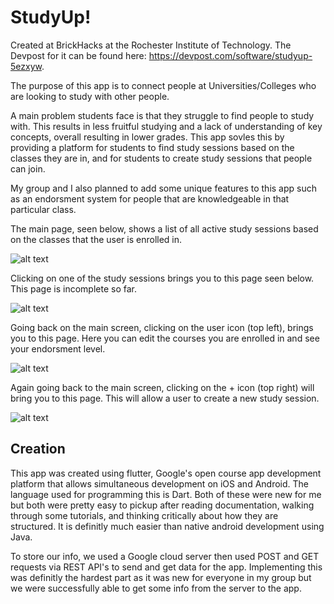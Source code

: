 # StudyUp!

Created at BrickHacks at the Rochester Institute of Technology. The Devpost for it can be found here: https://devpost.com/software/studyup-5ezxyw. 

The purpose of this app is to connect people at Universities/Colleges who are looking to study with other people.

A main problem students face is that they struggle to find people to study with. This results in less fruitful studying and a lack of understanding of key concepts, overall resulting in lower grades. This app sovles this by providing a platform for students to find study sessions based on the classes they are in, and for students to create study sessions that people can join.

My group and I also planned to add some unique features to this app such as an endorsment system for people that are knowledgeable in that particular class.

The main page, seen below, shows a list of all active study sessions based on the classes that the user is enrolled in.

![alt text](https://github.com/joshuaguinness/studyup/blob/master/App%20Screenshots/Screenshot_20190318-121710.jpg)

Clicking on one of the study sessions brings you to this page seen below. This page is incomplete so far.

![alt text](https://github.com/joshuaguinness/studyup/blob/master/App%20Screenshots/Screenshot_20190318-121733.jpg)

Going back on the main screen, clicking on the user icon (top left), brings you to this page. Here you can edit the courses you are enrolled in and see your endorsment level. 

![alt text](https://github.com/joshuaguinness/studyup/blob/master/App%20Screenshots/Screenshot_20190318-121718.jpg)

Again going back to the main screen, clicking on the + icon (top right) will bring you to this page. This will allow a user to create a new study session.

![alt text](https://github.com/joshuaguinness/studyup/blob/master/App%20Screenshots/Screenshot_20190318-121727.jpg)

## Creation

This app was created using flutter, Google's open course app development platform that allows simultaneous development on iOS and Android. The language used for programming this is Dart. Both of these were new for me but both were pretty easy to pickup after reading documentation, walking through some tutorials, and thinking critically about how they are structured. It is definitly much easier than native android development using Java.

To store our info, we used a Google cloud server then used POST and GET requests via REST API's to send and get data for the app. Implementing this was definitly the hardest part as it was new for everyone in my group but we were successfully able to get some info from the server to the app.
